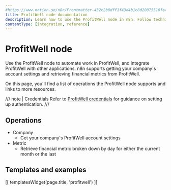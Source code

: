 ```yaml
---
#https://www.notion.so/n8n/Frontmatter-432c2b8dff1f43d4b1c8d20075510fe4
title: ProfitWell node documentation
description: Learn how to use the ProfitWell node in n8n. Follow technical documentation to integrate ProfitWell node into your workflows.
contentType: [integration, reference]
---
```


# ProfitWell node

Use the ProfitWell node to automate work in ProfitWell, and integrate ProfitWell with other applications. n8n supports getting your company's account settings and retrieving financial metrics from ProfitWell.

On this page, you'll find a list of operations the ProfitWell node supports and links to more resources.

/// note | Credentials
Refer to [ProfitWell credentials](/integrations/builtin/credentials/profitwell.md) for guidance on setting up authentication. 
///

## Operations

* Company
    * Get your company's ProfitWell account settings
* Metric
    * Retrieve financial metric broken down by day for either the current month or the last

## Templates and examples

<!-- see https://www.notion.so/n8n/Pull-in-templates-for-the-integrations-pages-37c716837b804d30a33b47475f6e3780 -->
[[ templatesWidget(page.title, 'profitwell') ]]
